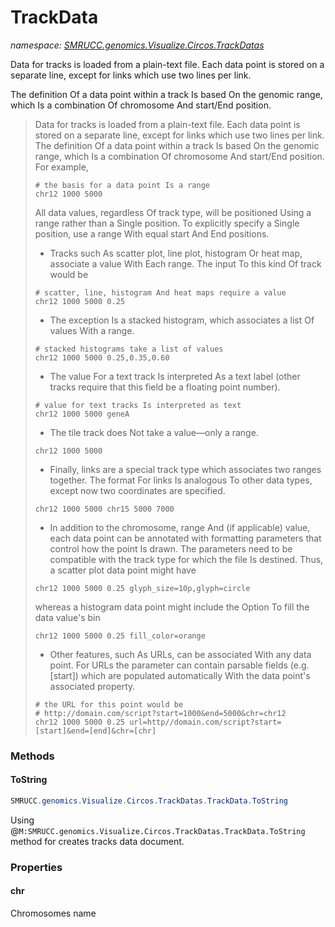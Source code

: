 ﻿# TrackData
_namespace: [SMRUCC.genomics.Visualize.Circos.TrackDatas](./index.md)_

Data for tracks is loaded from a plain-text file. Each data point is stored on a 
 separate line, except for links which use two lines per link.
 
 The definition Of a data point within a track Is based On the genomic range, 
 which Is a combination Of chromosome And start/End position.

> 
>  Data for tracks is loaded from a plain-text file. Each data point is stored on a separate line, except for links which use two lines per link.
>  The definition Of a data point within a track Is based On the genomic range, which Is a combination Of chromosome And start/End position. 
>  For example,
>  
>  ```
>  # the basis for a data point Is a range
>  chr12 1000 5000
>  ```
>  
>  All data values, regardless Of track type, will be positioned Using a range rather than a Single position. To explicitly specify a Single position, 
>  use a range With equal start And End positions.
>  
>  + Tracks such As scatter plot, line plot, histogram Or heat map, associate a value With Each range. The input To this kind Of track would be
>  
>  ```
>  # scatter, line, histogram And heat maps require a value
>  chr12 1000 5000 0.25
>  ```
>  
>  + The exception Is a stacked histogram, which associates a list Of values With a range.
>  
>  ```
>  # stacked histograms take a list of values
>  chr12 1000 5000 0.25,0.35,0.60
>  ```
>  
>  + The value For a text track Is interpreted As a text label (other tracks require that this field be a floating point number).
>  
>  ```
>  # value for text tracks Is interpreted as text
>  chr12 1000 5000 geneA
>  ```
>  
>  + The tile track does Not take a value—only a range.
>  
>  ```
>  chr12 1000 5000
>  ```
>  
>  + Finally, links are a special track type which associates two ranges together. The format For links Is analogous To other data types, 
>  except now two coordinates are specified.
>  
>  ```
>  chr12 1000 5000 chr15 5000 7000
>  ```
>  
>  + In addition to the chromosome, range And (if applicable) value, each data point can be annotated with formatting parameters that control how the point Is drawn. 
>  The parameters need to be compatible with the track type for which the file Is destined. Thus, a scatter plot data point might have
>  
>  ```
>  chr12 1000 5000 0.25 glyph_size=10p,glyph=circle
>  ```
>  
>  whereas a histogram data point might include the Option To fill the data value's bin
>  
>  ```
>  chr12 1000 5000 0.25 fill_color=orange
>  ```
>  
>  + Other features, such As URLs, can be associated With any data point. For URLs the parameter can contain parsable fields (e.g. [start]) which 
>  are populated automatically With the data point's associated property.
>  
>  ```
>  # the URL for this point would be
>  # http://domain.com/script?start=1000&end=5000&chr=chr12
>  chr12 1000 5000 0.25 url=http//domain.com/script?start=[start]&end=[end]&chr=[chr]
>  ```
>  


### Methods

#### ToString
```csharp
SMRUCC.genomics.Visualize.Circos.TrackDatas.TrackData.ToString
```
Using @``M:SMRUCC.genomics.Visualize.Circos.TrackDatas.TrackData.ToString`` method for creates tracks data document.


### Properties

#### chr
Chromosomes name
